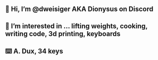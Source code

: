 ## 👋 Hi, I’m @dweisiger AKA Dionysus on Discord
## 👀 I’m interested in ... lifting weights, cooking, writing code, 3d printing, keyboards
## ⌨️ A. Dux, 34 keys

<!---
dweisiger/dweisiger is a ✨ special ✨ repository because its `README.md` (this file) appears on your GitHub profile.
You can click the Preview link to take a look at your changes.
--->
